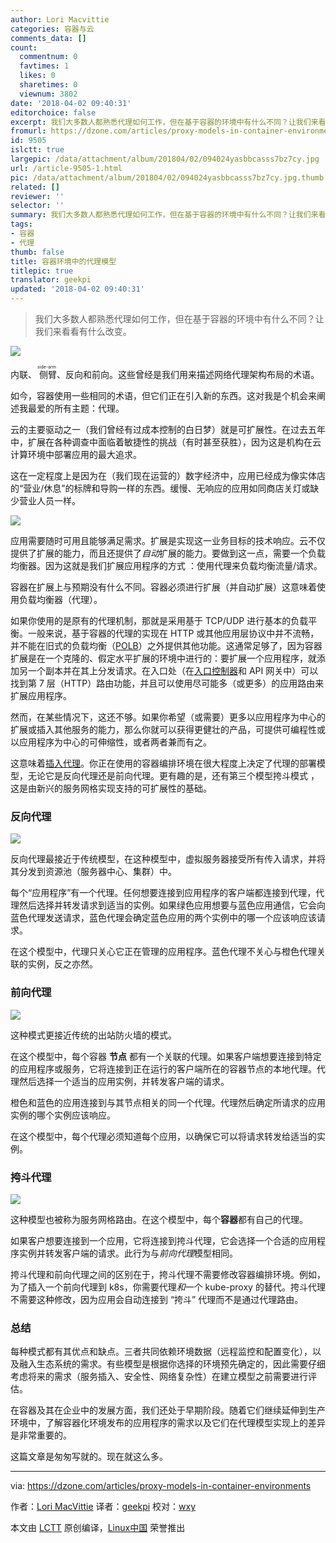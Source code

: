 ```yaml
---
author: Lori Macvittie
categories: 容器与云
comments_data: []
count:
  commentnum: 0
  favtimes: 1
  likes: 0
  sharetimes: 0
  viewnum: 3802
date: '2018-04-02 09:40:31'
editorchoice: false
excerpt: 我们大多数人都熟悉代理如何工作，但在基于容器的环境中有什么不同？让我们来看看有什么改变。
fromurl: https://dzone.com/articles/proxy-models-in-container-environments
id: 9505
islctt: true
largepic: /data/attachment/album/201804/02/094024yasbbcasss7bz7cy.jpg
url: /article-9505-1.html
pic: /data/attachment/album/201804/02/094024yasbbcasss7bz7cy.jpg.thumb.jpg
related: []
reviewer: ''
selector: ''
summary: 我们大多数人都熟悉代理如何工作，但在基于容器的环境中有什么不同？让我们来看看有什么改变。
tags:
- 容器
- 代理
thumb: false
title: 容器环境中的代理模型
titlepic: true
translator: geekpi
updated: '2018-04-02 09:40:31'
---
```



> 
> 我们大多数人都熟悉代理如何工作，但在基于容器的环境中有什么不同？让我们来看看有什么改变。
> 
> 
> 


![](/data/attachment/album/201804/02/094024yasbbcasss7bz7cy.jpg)


内联、<ruby> 侧臂 <rt>  side-arm </rt></ruby>、反向和前向。这些曾经是我们用来描述网络代理架构布局的术语。


如今，容器使用一些相同的术语，但它们正在引入新的东西。这对我是个机会来阐述我最爱的所有主题：代理。


云的主要驱动之一（我们曾经有过成本控制的白日梦）就是可扩展性。在过去五年中，扩展在各种调查中面临着敏捷性的挑战（有时甚至获胜），因为这是机构在云计算环境中部署应用的最大追求。


这在一定程度上是因为在（我们现在运营的）数字经济中，应用已经成为像实体店的“营业/休息”的标牌和导购一样的东西。缓慢、无响应的应用如同商店关灯或缺少营业人员一样。


[![](/data/attachment/album/201804/02/094035ilgbg9uxuqluhyy9.png)](https://devcentral.f5.com/Portals/0/Users/038/38/38/unavailable_is_closed.png?ver=2017-09-12-082118-160)


应用需要随时可用且能够满足需求。扩展是实现这一业务目标的技术响应。云不仅提供了扩展的能力，而且还提供了*自动*扩展的能力。要做到这一点，需要一个负载均衡器。因为这就是我们扩展应用程序的方式 ：使用代理来负载均衡流量/请求。


容器在扩展上与预期没有什么不同。容器必须进行扩展（并自动扩展）这意味着使用负载均衡器（代理）。


如果你使用的是原有的代理机制，那就是采用基于 TCP/UDP 进行基本的负载平衡。一般来说，基于容器的代理的实现在 HTTP 或其他应用层协议中并不流畅，并不能在旧式的负载均衡（[POLB](https://f5.com/about-us/blog/articles/go-beyond-polb-plain-old-load-balancing)）之外提供其他功能。这通常足够了，因为容器扩展是在一个克隆的、假定水平扩展的环境中进行的：要扩展一个应用程序，就添加另一个副本并在其上分发请求。在入口处（在[入口控制器](https://f5.com/about-us/blog/articles/ingress-controllers-new-name-familiar-function-27388)和 API 网关中）可以找到第 7 层（HTTP）路由功能，并且可以使用尽可能多（或更多）的应用路由来扩展应用程序。


然而，在某些情况下，这还不够。如果你希望（或需要）更多以应用程序为中心的扩展或插入其他服务的能力，那么你就可以获得更健壮的产品，可提供可编程性或以应用程序为中心的可伸缩性，或者两者兼而有之。


这意味着[插入代理](http://clouddocs.f5.com/products/asp/v1.0/)。你正在使用的容器编排环境在很大程度上决定了代理的部署模型，无论它是反向代理还是前向代理。更有趣的是，还有第三个模型挎斗模式 ，这是由新兴的服务网格实现支持的可扩展性的基础。


### 反向代理


![](/data/attachment/album/201804/02/094036ymw4ol44o9fwh2ty.jpg)


反向代理最接近于传统模型，在这种模型中，虚拟服务器接受所有传入请求，并将其分发到资源池（服务器中心、集群）中。


每个“应用程序”有一个代理。任何想要连接到应用程序的客户端都连接到代理，代理然后选择并转发请求到适当的实例。如果绿色应用想要与蓝色应用通信，它会向蓝色代理发送请求，蓝色代理会确定蓝色应用的两个实例中的哪一个应该响应该请求。


在这个模型中，代理只关心它正在管理的应用程序。蓝色代理不关心与橙色代理关联的实例，反之亦然。


### 前向代理


[![](/data/attachment/album/201804/02/094037bfxojo441yxuofg0.jpg)](https://devcentral.f5.com/Portals/0/Users/038/38/38/per-node_forward_proxy.jpg?ver=2017-09-14-072419-667)


这种模式更接近传统的出站防火墙的模式。


在这个模型中，每个容器 **节点** 都有一个关联的代理。如果客户端想要连接到特定的应用程序或服务，它将连接到正在运行的客户端所在的容器节点的本地代理。代理然后选择一个适当的应用实例，并转发客户端的请求。


橙色和蓝色的应用连接到与其节点相关的同一个代理。代理然后确定所请求的应用实例的哪个实例应该响应。


在这个模型中，每个代理必须知道每个应用，以确保它可以将请求转发给适当的实例。


### 挎斗代理


[![](/data/attachment/album/201804/02/094037r5w5m5y1251bre1l.jpg)](https://devcentral.f5.com/Portals/0/Users/038/38/38/per-pod_sidecar_proxy.jpg?ver=2017-09-14-072424-073)


这种模型也被称为服务网格路由。在这个模型中，每个**容器**都有自己的代理。


如果客户想要连接到一个应用，它将连接到挎斗代理，它会选择一个合适的应用程序实例并转发客户端的请求。此行为与*前向代理*模型相同。


挎斗代理和前向代理之间的区别在于，挎斗代理不需要修改容器编排环境。例如，为了插入一个前向代理到 k8s，你需要代理*和*一个 kube-proxy 的替代。挎斗代理不需要这种修改，因为应用会自动连接到 “挎斗” 代理而不是通过代理路由。


### 总结


每种模式都有其优点和缺点。三者共同依赖环境数据（远程监控和配置变化），以及融入生态系统的需求。有些模型是根据你选择的环境预先确定的，因此需要仔细考虑将来的需求（服务插入、安全性、网络复杂性）在建立模型之前需要进行评估。


在容器及其在企业中的发展方面，我们还处于早期阶段。随着它们继续延伸到生产环境中，了解容器化环境发布的应用程序的需求以及它们在代理模型实现上的差异是非常重要的。


这篇文章是匆匆写就的。现在就这么多。




---


via: <https://dzone.com/articles/proxy-models-in-container-environments>


作者：[Lori MacVittie](https://dzone.com/users/307701/lmacvittie.html) 译者：[geekpi](https://github.com/geekpi) 校对：[wxy](https://github.com/wxy)


本文由 [LCTT](https://github.com/LCTT/TranslateProject) 原创编译，[Linux中国](https://linux.cn/) 荣誉推出
